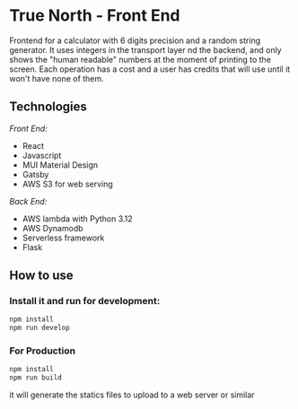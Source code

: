 # True North - Front End

Frontend for a calculator with 6 digits precision and a random string generator. It uses integers in the transport layer nd the backend, and only shows the "human readable" numbers at the moment of printing to the screen. Each operation has a cost and a user has credits that will use until it won't have none of them.


## Technologies
*Front End:*
- React
- Javascript
- MUI Material Design
- Gatsby
- AWS S3 for web serving

*Back End:*

- AWS lambda with Python 3.12
- AWS Dynamodb
- Serverless framework
- Flask


## How to use

### Install it and run for development:

```bash
npm install
npm run develop
```

### For Production 

```bash
npm install
npm run build
```
it will generate the statics files to upload to a web server or similar

